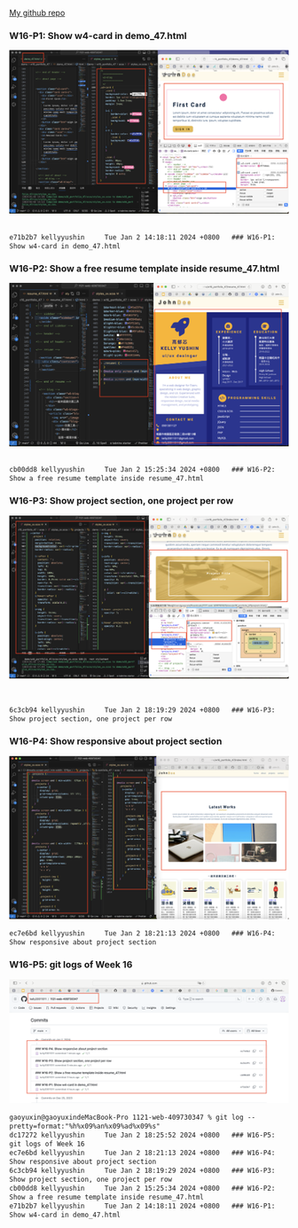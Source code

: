 [My github repo](https://github.com/kelly20011011/1121-web-409730347.git)

### W16-P1: Show w4-card in demo_47.html
 
![](w16-p1.png)
 
```
e71b2b7 kellyyushin     Tue Jan 2 14:18:11 2024 +0800   ### W16-P1: Show w4-card in demo_47.html
```
### W16-P2: Show a free resume template inside resume_47.html
 
![](w16-p2.png)
 
 
```

cb00dd8 kellyyushin     Tue Jan 2 15:25:34 2024 +0800   ### W16-P2: Show a free resume template inside resume_47.html

```
### W16-P3: Show project section, one project per row
 
![](w16-p3.png)


 
```
6c3cb94 kellyyushin     Tue Jan 2 18:19:29 2024 +0800   ### W16-P3: Show project section, one project per row
```
### W16-P4: Show responsive about project section
 
![](w16-p4.png)
```
ec7e6bd kellyyushin     Tue Jan 2 18:21:13 2024 +0800   ### W16-P4: Show responsive about project section
```

 
### W16-P5: git logs of Week 16
 
![](w16-p5.png)
```
gaoyuxin@gaoyuxindeMacBook-Pro 1121-web-409730347 % git log --pretty=format:"%h%x09%an%x09%ad%x09%s"
dc17272 kellyyushin     Tue Jan 2 18:25:52 2024 +0800   ### W16-P5: git logs of Week 16
ec7e6bd kellyyushin     Tue Jan 2 18:21:13 2024 +0800   ### W16-P4: Show responsive about project section
6c3cb94 kellyyushin     Tue Jan 2 18:19:29 2024 +0800   ### W16-P3: Show project section, one project per row
cb00dd8 kellyyushin     Tue Jan 2 15:25:34 2024 +0800   ### W16-P2: Show a free resume template inside resume_47.html
e71b2b7 kellyyushin     Tue Jan 2 14:18:11 2024 +0800   ### W16-P1: Show w4-card in demo_47.html

```